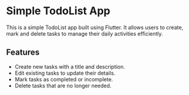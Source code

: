 # Simple TodoList App

This is a simple TodoList app built using Flutter. It allows users to create, mark and delete tasks to manage their daily activities efficiently.

## Features

- Create new tasks with a title and description.
- Edit existing tasks to update their details.
- Mark tasks as completed or incomplete.
- Delete tasks that are no longer needed.
